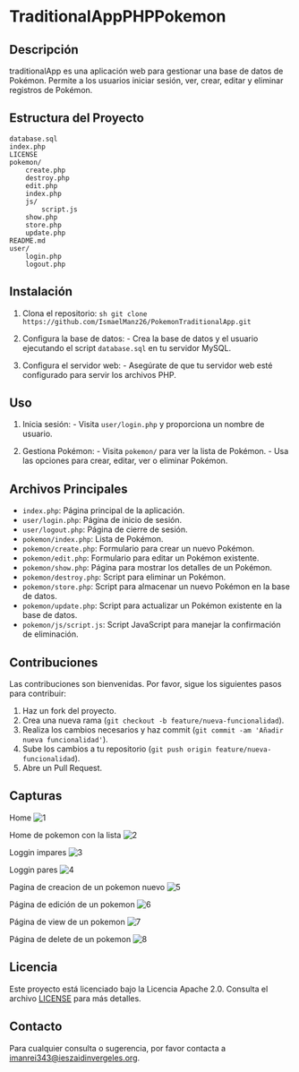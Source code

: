 # TraditionalAppPHPPokemon

## Descripción

traditionalApp es una aplicación web para gestionar una base de datos de Pokémon. Permite a los usuarios iniciar sesión, ver, crear, editar y eliminar registros de Pokémon.

## Estructura del Proyecto

```
database.sql
index.php
LICENSE
pokemon/
    create.php
    destroy.php
    edit.php
    index.php
    js/
        script.js
    show.php
    store.php
    update.php
README.md
user/
    login.php
    logout.php
```

## Instalación

1. Clona el repositorio:
        ```sh
        git clone https://github.com/IsmaelManz26/PokemonTraditionalApp.git
        ```

2. Configura la base de datos:
        - Crea la base de datos y el usuario ejecutando el script `database.sql` en tu servidor MySQL.

3. Configura el servidor web:
        - Asegúrate de que tu servidor web esté configurado para servir los archivos PHP.

## Uso

1. Inicia sesión:
        - Visita `user/login.php` y proporciona un nombre de usuario.

2. Gestiona Pokémon:
        - Visita `pokemon/` para ver la lista de Pokémon.
        - Usa las opciones para crear, editar, ver o eliminar Pokémon.

## Archivos Principales

- `index.php`: Página principal de la aplicación.
- `user/login.php`: Página de inicio de sesión.
- `user/logout.php`: Página de cierre de sesión.
- `pokemon/index.php`: Lista de Pokémon.
- `pokemon/create.php`: Formulario para crear un nuevo Pokémon.
- `pokemon/edit.php`: Formulario para editar un Pokémon existente.
- `pokemon/show.php`: Página para mostrar los detalles de un Pokémon.
- `pokemon/destroy.php`: Script para eliminar un Pokémon.
- `pokemon/store.php`: Script para almacenar un nuevo Pokémon en la base de datos.
- `pokemon/update.php`: Script para actualizar un Pokémon existente en la base de datos.
- `pokemon/js/script.js`: Script JavaScript para manejar la confirmación de eliminación.

## Contribuciones

Las contribuciones son bienvenidas. Por favor, sigue los siguientes pasos para contribuir:

1. Haz un fork del proyecto.
2. Crea una nueva rama (`git checkout -b feature/nueva-funcionalidad`).
3. Realiza los cambios necesarios y haz commit (`git commit -am 'Añadir nueva funcionalidad'`).
4. Sube los cambios a tu repositorio (`git push origin feature/nueva-funcionalidad`).
5. Abre un Pull Request.



## Capturas

Home
![1](1.png)


Home de pokemon con la lista
![2](2.png)


Loggin impares
![3](impares-login.png)


Loggin pares
![4](pares-login.png)


Pagina de creacion de un pokemon nuevo
![5](create.png)


Página de edición de un pokemon 
![6](edit.png)


Página de view de un pokemon 
![7](view.png)


Página de delete de un pokemon 
![8](delete.png)



## Licencia

Este proyecto está licenciado bajo la Licencia Apache 2.0. Consulta el archivo [LICENSE](LICENSE) para más detalles.

## Contacto

Para cualquier consulta o sugerencia, por favor contacta a [imanrei343@ieszaidinvergeles.org](imanrei343@ieszaidinvergeles.org).
